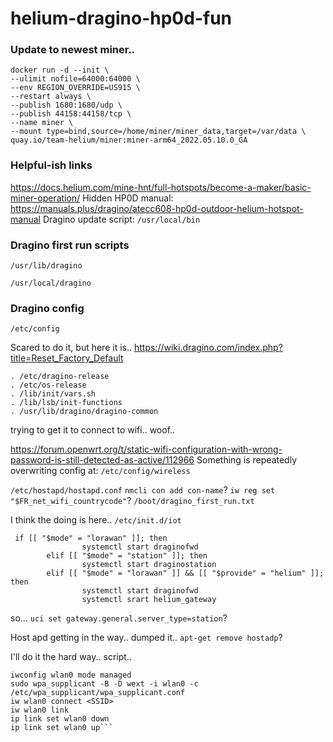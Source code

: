 # helium-dragino-hp0d-fun

### Update to newest miner..
```docker stop miner && docker rm miner
docker run -d --init \
--ulimit nofile=64000:64000 \
--env REGION_OVERRIDE=US915 \
--restart always \
--publish 1680:1680/udp \
--publish 44158:44158/tcp \
--name miner \
--mount type=bind,source=/home/miner/miner_data,target=/var/data \
quay.io/team-helium/miner:miner-arm64_2022.05.10.0_GA
```

### Helpful-ish links
https://docs.helium.com/mine-hnt/full-hotspots/become-a-maker/basic-miner-operation/
Hidden HP0D manual: https://manuals.plus/dragino/atecc608-hp0d-outdoor-helium-hotspot-manual
Dragino update script: `/usr/local/bin`

### Dragino first run scripts
`/usr/lib/dragino`

`/usr/local/dragino`

### Dragino config
`/etc/config`

Scared to do it, but here it is..
https://wiki.dragino.com/index.php?title=Reset_Factory_Default

```
. /etc/dragino-release
. /etc/os-release
. /lib/init/vars.sh
. /lib/lsb/init-functions
. /usr/lib/dragino/dragino-common
```


trying to get it to connect to wifi.. woof..

https://forum.openwrt.org/t/static-wifi-configuration-with-wrong-password-is-still-detected-as-active/112966
Something is repeatedly overwriting config at:
`/etc/config/wireless`

`/etc/hostapd/hostapd.conf`
`nmcli con add con-name`?
`iw reg set "$FR_net_wifi_countrycode"`?
`/boot/dragino_first_run.txt`

I think the doing is here.. 
`/etc/init.d/iot`
```
 if [[ "$mode" = "lorawan" ]]; then
                systemctl start draginofwd
        elif [[ "$mode" = "station" ]]; then
                systemctl start draginostation
        elif [[ "$mode" = "lorawan" ]] && [[ "$provide" = "helium" ]]; then
                systemctl start draginofwd
                systemctl srart helium_gateway
```
so...
`uci set gateway.general.server_type=station`?

Host apd getting in the way.. dumped it.. 
`apt-get remove hostadp`?

I'll do it the hard way.. script..
```cp /etc/dhcpcd.conf.bak /etc/dhcpcd.conf #strips static ip
iwconfig wlan0 mode managed
sudo wpa_supplicant -B -D wext -i wlan0 -c /etc/wpa_supplicant/wpa_supplicant.conf
iw wlan0 connect <SSID>
iw wlan0 link
ip link set wlan0 down
ip link set wlan0 up```

